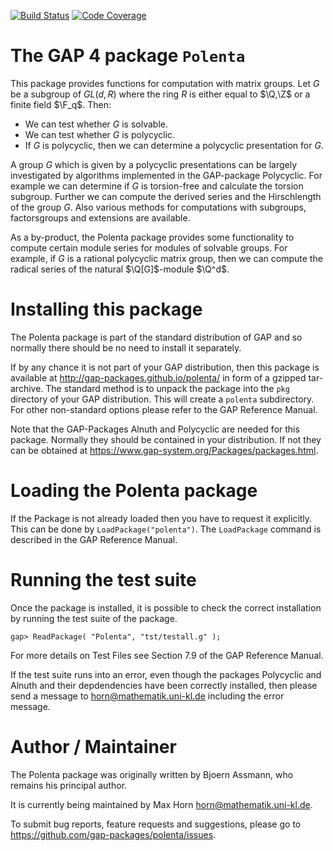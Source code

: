 [![Build Status](https://travis-ci.com/gap-packages/polenta.svg?branch=master)](https://travis-ci.com/gap-packages/polenta)
[![Code Coverage](https://codecov.io/github/gap-packages/polenta/coverage.svg?branch=master&token=)](https://codecov.io/gh/gap-packages/polenta)
  
The GAP 4 package `Polenta`
===========================

 
This package provides functions for  computation with matrix groups.
Let $G$ be a subgroup of $GL(d,R)$ where the ring $R$ is either
equal to $\Q,\Z$ or a finite field $\F_q$.
Then:
  - We can test whether $G$ is solvable.
  - We can test whether $G$ is polycyclic.
  - If $G$ is polycyclic, then we can determine a polycyclic
    presentation for $G$.
    
A group $G$ which is given by a polycyclic presentations can be
largely investigated by algorithms implemented in the GAP-package
Polycyclic. For example we can determine if $G$ is torsion-free and
calculate the torsion subgroup. Further we can compute the derived
series and the Hirschlength of the group $G$. Also various methods
for computations with subgroups, factorsgroups and extensions are
available.

As a by-product, the Polenta package provides some functionality to
compute certain module series for modules of solvable groups. For
example, if $G$ is a rational polycyclic matrix group, then we can
compute the radical series of the natural $\Q[G]$-module $\Q^d$.


Installing this package
=======================

The Polenta package is part of the standard distribution of GAP and
so normally there should be no need to install it separately.

If by any chance it is not part of your GAP distribution, then this
package is available at <http://gap-packages.github.io/polenta/>
in form of a gzipped tar-archive.
The standard method is to unpack the package into the `pkg`
directory  of your GAP distribution.  This will create a `polenta`
subdirectory. For other non-standard options please refer to the
GAP Reference Manual.

Note that the GAP-Packages Alnuth and Polycyclic are needed for this
package. Normally they should be contained in your distribution. If
not they can be obtained at
  <https://www.gap-system.org/Packages/packages.html>.


Loading the Polenta package
==========================

If the  Package is not already loaded then you have to request it
explicitly. This  can be done by `LoadPackage("polenta")`. The
`LoadPackage` command is described in the GAP Reference Manual.


Running the test suite
======================

Once the package is installed, it is possible to check the correct
installation by running the test suite of the package.

    gap> ReadPackage( "Polenta", "tst/testall.g" );

For more details on  Test Files see Section 7.9 of the GAP Reference
Manual.

If the test suite runs into an error, even though the packages
Polycyclic and Alnuth and their depdendencies have been correctly
installed, then please send a message to <horn@mathematik.uni-kl.de>
including the error message.
   
                                 
Author / Maintainer
===================
 
The Polenta package was originally written by Bjoern Assmann,
who remains his principal author.

It is currently being maintained by Max Horn <horn@mathematik.uni-kl.de>.

To submit bug reports, feature requests and suggestions, please go to
<https://github.com/gap-packages/polenta/issues>.
